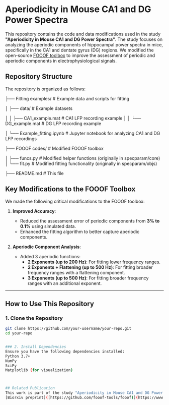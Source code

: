 # Aperiodicity in Mouse CA1 and DG Power Spectra

This repository contains the code and data modifications used in the study **"Aperiodicity in Mouse CA1 and DG Power Spectra"**. The study focuses on analyzing the aperiodic components of hippocampal power spectra in mice, specifically in the CA1 and dentate gyrus (DG) regions. We modified the open-source [FOOOF toolbox](https://github.com/fooof-tools/fooof) to improve the assessment of periodic and aperiodic components in electrophysiological signals.


## Repository Structure

The repository is organized as follows:

├── Fitting examples/ # Example data and scripts for fitting

│ ├── data/ # Example datasets

│ │ ├── CA1_example.mat # CA1 LFP recording example
│ │ └── DG_example.mat # DG LFP recording example

│ └── Example_fitting.ipynb # Jupyter notebook for analyzing CA1 and DG LFP recordings

├── FOOOF codes/ # Modified FOOOF toolbox


│ ├── funcs.py # Modified helper functions (originally in specparam/core)
│ └── fit.py # Modified fitting functionality (originally in specparam/objs)


├── README.md # This file


## Key Modifications to the FOOOF Toolbox

We made the following critical modifications to the FOOOF toolbox:

1. **Improved Accuracy**:
   - Reduced the assessment error of periodic components from **3% to 0.1%** using simulated data.
   - Enhanced the fitting algorithm to better capture aperiodic components.

2. **Aperiodic Component Analysis**:
   - Added 3 aperiodic functions:
     - **2 Exponents (up to 200 Hz)**: For fitting lower frequency ranges.
     - **2 Exponents + Flattening (up to 500 Hz)**: For fitting broader frequency ranges with a flattening component.
     - **3 Exponents (up to 500 Hz)**: For fitting broader frequency ranges with an additional exponent.

---

## How to Use This Repository

### 1. Clone the Repository
```bash
git clone https://github.com/your-username/your-repo.git
cd your-repo


### 2. Install Dependencies
Ensure you have the following dependencies installed:
Python 3.7+
NumPy
SciPy
Matplotlib (for visualization)



## Related Publication
This work is part of the study "Aperiodicity in Mouse CA1 and DG Power Spectra". For more details, refer to the preprint link 
[Biorxiv preprint]([https://github.com/fooof-tools/fooof)](https://www.biorxiv.org/content/10.1101/2025.01.30.635678v1)
